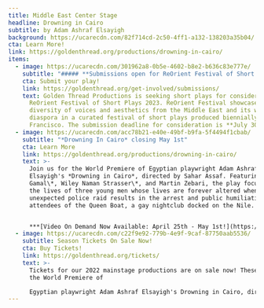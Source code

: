 ```yaml
---
title: Middle East Center Stage
headline: Drowning in Cairo
subtitle: by Adam Ashraf Elsayigh
background: https://ucarecdn.com/82f714cd-2c50-4ff1-a132-138203a35b04/
cta: Learn More!
link: https://goldenthread.org/productions/drowning-in-cairo/
items:
  - image: https://ucarecdn.com/301962a8-0b5e-4602-b8e2-b636c83e777e/
    subtitle: "##### **Submissions open for ReOrient Festival of Short Plays 2023!**"
    cta: Submit your play!
    link: https://goldenthread.org/get-involved/submissions/
    text: Golden Thread Productions is seeking short plays for consideration in
      ReOrient Festival of Short Plays 2023. ReOrient Festival showcases the
      diversity of voices and aesthetics from the Middle East and its worldwide
      diaspora in a curated festival of short plays produced biennially in San
      Francisco. The submission deadline for consideration is **July 30, 2022.**
  - image: https://ucarecdn.com/acc78b21-e40e-49bf-b9fa-5f4494f1cbab/
    subtitle: "*Drowning In Cairo* closing May 1st"
    cta: Learn More
    link: https://goldenthread.org/productions/drowning-in-cairo/
    text: >-
      Join us for the World Premiere of Egyptian playwright Adam Ashraf
      Elsayigh's *Drowning in Cairo*, directed by Sahar Assaf. Featuring Amin El
      Gamal\*, Wiley Naman Strasser\*, and Martin Zebari, the play focuses on
      the lives of three young men whose lives are forever altered when an
      unexpected police raid results in the arrest and public humiliation of the
      attendees of the Queen Boat, a gay nightclub docked on the Nile.


      ***[Video On Demand Now Available: April 25th - May 1st!](https://goldenthread.secure.force.com/ticket/patronticket__publicticketapp#/instances/a0F3Z00000txLuyUAE)***
  - image: https://ucarecdn.com/c22f9e92-779b-4e9f-9caf-87750aab5536/
    subtitle: Season Tickets On Sale Now!
    cta: Buy Tickets!
    link: https://goldenthread.org/tickets/
    text: >-
      Tickets for our 2022 mainstage productions are on sale now! These include
      the World Premiere of

      Egyptian playwright Adam Ashraf Elsayigh's Drowning in Cairo, directed by Sahar Assaf and the long-awaited U.S. Premiere of celebrated Iranian playwright Naghmeh Samini's The Language of Wild Berries, translated and directed by Torange Yeghiazarian. Check out our new and improved ticketing! In our continuing efforts to provide an equitable and accessible theatre experience for all, we recently revised our ticketing policies and pricing structure to better reflect the fundamental values we hold that we believe foster a just, inclusive and community-driven space. Visit the [Buy Tickets](https://goldenthread.org/tickets/) page for more information.
---
```

